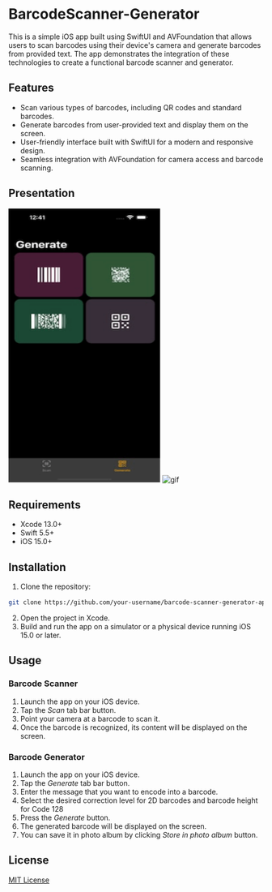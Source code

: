 # BarcodeScanner-Generator
 

This is a simple iOS app built using SwiftUI and AVFoundation that allows users to scan barcodes using their device's camera and generate barcodes from provided text. The app demonstrates the integration of these technologies to create a functional barcode scanner and generator.

<h2>Features</h2>

* Scan various types of barcodes, including QR codes and standard barcodes.
* Generate barcodes from user-provided text and display them on the screen.
* User-friendly interface built with SwiftUI for a modern and responsive design.
* Seamless integration with AVFoundation for camera access and barcode scanning.

<h2>Presentation</h2>

<div class="image-container"> 
  <img src="https://raw.githubusercontent.com/lukaszbielawski/BarcodeScanner-Generator/main/gifs/BarcodeScanner-Generator-1.gif?token=GHSAT0AAAAAACGI5UOTRHM65UAXZSCV35VWZG2CF5A" alt="gif" width="300" height="540">
 
  <img src="https://raw.githubusercontent.com/lukaszbielawski/BarcodeScanner-Generator/main/gifs/BarcodeScanner-Generator-2.gif?token=GHSAT0AAAAAACGI5UOSFTV2HCBVYWC43BBSZG2CH2Q" alt="gif" width="300" height="540">
</div>

<h2>Requirements</h2>

* Xcode 13.0+
* Swift 5.5+
* iOS 15.0+

<h2>Installation</h2>

1. Clone the repository:

```bash
git clone https://github.com/your-username/barcode-scanner-generator-app.git
```

2. Open the project in Xcode.
3. Build and run the app on a simulator or a physical device running iOS 15.0 or later.

<h2>Usage</h2>

<h3>Barcode Scanner</h3>

1. Launch the app on your iOS device.
2. Tap the <i>Scan</i> tab bar button.
3. Point your camera at a barcode to scan it.
4. Once the barcode is recognized, its content will be displayed on the screen.

<h3>Barcode Generator</h3>

1. Launch the app on your iOS device.
2. Tap the <i>Generate</i> tab bar button.
3. Enter the message that you want to encode into a barcode.
4. Select the desired correction level for 2D barcodes and barcode height for Code 128
5. Press the <i>Generate</i> button.
6. The generated barcode will be displayed on the screen.
7. You can save it in photo album by clicking <i>Store in photo album</i> button.

<h2>License</h2>

<a href="https://www.mit.edu/~amini/LICENSE.md">MIT License</a>





